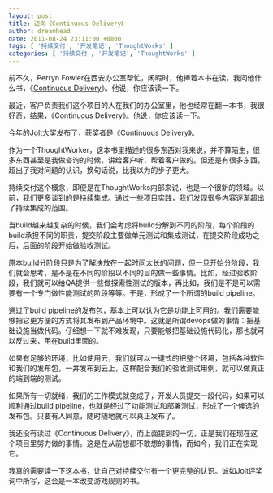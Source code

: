 ```yaml
---
layout: post
title: 迈向《Continuous Delivery》
author: dreamhead
date: 2011-08-24 23:11:00 +0800
tags: [ '持续交付', '开发笔记', 'ThoughtWorks' ]
categories: [ '持续交付', '开发笔记', 'ThoughtWorks' ]
---
```


前不久，Perryn Fowler在西安办公室帮忙，闲暇时，他捧着本书在读，我问他什么书，《[Continuous Delivery](http://www.amazon.com/Continuous-Delivery-Deployment-Automation-Addison-Wesley/dp/0321601912)》。他说，你应该读一下。

最近，客户负责我们这个项目的人在我们的办公室里，他也经常在翻一本书，我很好奇，结果，《Continuous Delivery》。他说，你应该读一下。

今年的[Jolt大奖发布](http://drdobbs.com/joltawards/231500080)了，获奖者是《Continuous Delivery》。

作为一个ThoughtWorker，这本书里描述的很多东西对我来说，并不算陌生，很多东西甚至是我做咨询的时候，讲给客户听，帮着客户做的。但还是有很多东西，超出了我对问题的认识，换句话说，比我以为的步子更大。

持续交付这个概念，即便是在ThoughtWorks内部来说，也是一个很新的领域。以前，我们更多谈到的是持续集成。通过一些项目实践，我们发现很多内容逐渐超出了持续集成的范围。

当build越来越复杂的时候，我们会考虑将build分解到不同的阶段，每个阶段的build承担不同的职责，提交阶段主要做单元测试和集成测试，在提交阶段成功之后，后面的阶段开始做验收测试。

原本build分阶段只是为了解决放在一起时间太长的问题，但一旦开始分阶段，我们就会思考，是不是在不同的阶段以不同的目的做一些事情。比如，经过验收阶段，我们就可以给QA提供一些做探索性测试的版本，再比如，我们是不是可以需要有一个专门做性能测试的阶段等等。于是，形成了一个所谓的build pipeline。

通过了build pipeline的发布包，基本上可以认为它是功能上可用的。我们需要能够把它更方便的方式将其发布到产品环境中。这就是所谓devops做的事情：把基础设施当做代码。仔细想一下就不难发现，只要能够把基础设施代码化，那也就可以反过来，用在build里面的。

如果有足够的环境，比如使用云，我们就可以一键式的把整个环境，包括各种软件和我们的发布包，一并发布到云上，这样配合我们的验收测试用例，就可以做真正的端到端的测试。

如果所有一切就绪，我们的工作模式就变成了，开发人员提交一段代码，如果可以顺利通过build pipeline，也就是经过了功能测试和部署测试，形成了一个候选的发布包。只要有人同意，随时随地就可以真正发布了。

我还没有读过《Continuous Delivery》，而上面提到的一切，正是我们在现在这个项目里努力做的事情。这是在从前想都不敢想的事情，而如今，我们正在实现它。

我真的需要读一下这本书，让自己对持续交付有一个更完整的认识。诚如Jolt评奖词中所写，这会是一本改变游戏规则的书。


